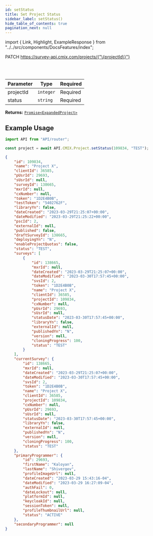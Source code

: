 ```yaml
---
id: setStatus
title: Set Project Status
sidebar_label: setStatus()
hide_table_of_contents: true
pagination_next: null
---
```


import { Link, Highlight, ExampleResponse } from "../../src/components/DocsFeatures/index";

<Highlight color="#50e3c2">PATCH</Highlight> https://survey-api.cmix.com/projects/{"\{projectId\}"}

<br />
<br />

| Parameter | Type      | Required                                        |
| --------- | --------- | ----------------------------------------------- |
| projectId | `integer` | <Highlight color="#F93E3E">Required</Highlight> |
| status    | `string`  | <Highlight color="#F93E3E">Required</Highlight> |

**Returns:** [<Link>`Promise<ExpandedProject>`</Link>](/docs/properties#expanded-project)  

## Example Usage

```js
import API from "API/router";

const project = await API.CMIX.Project.setStatus(109834, "TEST");
```

<ExampleResponse> 

```json
{
	"id": 109834,
	"name": "Project X",
	"clientId": 36585,
	"pUsrId": 29693,
	"sUsrId": null,
	"surveyId": 138665,
	"mxrId": null,
	"cxNumber": null,
	"token": "1D2E4B0B",
	"testToken": "5402762F",
	"libraryYn": false,
	"dateCreated": "2023-03-29T21:25:07+00:00",
	"dateModified": "2023-03-29T21:25:22+00:00",
	"pscId": 2,
	"externalId": null,
	"published": false,
	"draftSurveyId": 138665,
	"deployingYn": "N",
	"enableProjectQuotas": false,
	"status": "TEST",
	"surveys": [
		{
			"id": 138665,
			"mxrId": null,
			"dateCreated": "2023-03-29T21:25:07+00:00",
			"dateModified": "2023-03-30T17:57:45+00:00",
			"svsId": 2,
			"token": "1D2E4B0B",
			"name": "Project X",
			"clientId": 36585,
			"projectId": 109834,
			"cxNumber": null,
			"pUsrId": 29693,
			"sUsrId": null,
			"statusDate": "2023-03-30T17:57:45+00:00",
			"libraryYn": false,
			"externalId": null,
			"publishedYn": "N",
			"version": null,
			"cloningProgress": 100,
			"status": "TEST"
		}
	],
	"currentSurvey": {
		"id": 138665,
		"mxrId": null,
		"dateCreated": "2023-03-29T21:25:07+00:00",
		"dateModified": "2023-03-30T17:57:45+00:00",
		"svsId": 2,
		"token": "1D2E4B0B",
		"name": "Project X",
		"clientId": 36585,
		"projectId": 109834,
		"cxNumber": null,
		"pUsrId": 29693,
		"sUsrId": null,
		"statusDate": "2023-03-30T17:57:45+00:00",
		"libraryYn": false,
		"externalId": null,
		"publishedYn": "N",
		"version": null,
		"cloningProgress": 100,
		"status": "TEST"
	},
	"primaryProgrammer": {
		"id": 29693,
		"firstName": "Kaloyan",
		"lastName": "Shivergev",
		"profileImageUrl": null,
		"dateCreated": "2023-03-29 15:43:16-04",
		"dateModified": "2023-03-29 16:27:09-04",
		"authFail": 0,
		"dateLockout": null,
		"platformId": null,
		"keycloakId": null,
		"sessionToken": null,
		"profileThumbnailUrl": null,
		"status": "ACTIVE"
	},
	"secondaryProgrammer": null
}
```
</ExampleResponse>